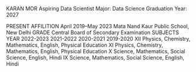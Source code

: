 
KARAN MOR
Aspiring Data Scientist
Major: Data Science
Graduation Year: 2027


PRESENT AFFILITION
April 2019–May 2023 Mata Nand Kaur Public School, New Delhi
GRADE
Central Board of Secondary Examination
SUBJECTS
YEAR
2022-2023 2021-2022 2020-2021 2019-2020
XII Physics, Chemistry, Mathematics, English, Physical Education XI Physics, Chemistry, Mathematics, English, Physical Education
X Science, Mathematics, Social Science, English, Hindi IX Science, Mathematics, Social Science, English, Hindi
